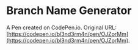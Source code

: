 # Branch Name Generator

A Pen created on CodePen.io. Original URL: [https://codepen.io/bl3nd3rm4n/pen/OJZorMm](https://codepen.io/bl3nd3rm4n/pen/OJZorMm).

